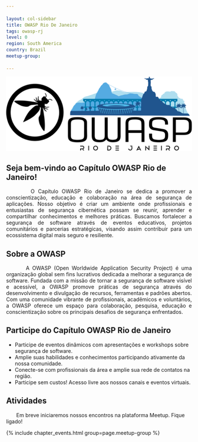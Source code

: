 ```yaml
---

layout: col-sidebar
title: OWASP Rio De Janeiro
tags: owasp-rj
level: 0
region: South America
country: Brazil 
meetup-group: 

---
```


![enter image description here](/assets/images/OWASP-RJ_Banner.png)


## Seja bem-vindo ao Capítulo OWASP Rio de Janeiro!

<div style="text-align: justify">
&nbsp;&nbsp;&nbsp;&nbsp;&nbsp;&nbsp; O Capítulo OWASP Rio de Janeiro se dedica a promover a conscientização, educação e colaboração na área de segurança de aplicações. Nosso objetivo é criar um ambiente onde profissionais e entusiastas de segurança cibernética possam se reunir, aprender e compartilhar conhecimentos e melhores práticas. Buscamos fortalecer a segurança de software através de eventos educativos, projetos comunitários e parcerias estratégicas, visando assim contribuir para um ecossistema digital mais seguro e resiliente.
</div>


## Sobre a OWASP

<div style="text-align: justify">
&nbsp;&nbsp;&nbsp;&nbsp;&nbsp;&nbsp; A OWASP (Open Worldwide Application Security Project) é uma organização global sem fins lucrativos dedicada a melhorar a segurança de software. Fundada com a missão de tornar a segurança de software visível e acessível, a OWASP promove práticas de segurança através do desenvolvimento e divulgação de recursos, ferramentas e padrões abertos. Com uma comunidade vibrante de profissionais, acadêmicos e voluntários, a OWASP oferece um espaço para colaboração, pesquisa, educação e conscientização sobre os principais desafios de segurança enfrentados.
</div>


## Participe do Capítulo OWASP Rio de Janeiro

- Participe de eventos dinâmicos com apresentações e workshops sobre segurança de software.
- Amplie suas habilidades e conhecimentos participando ativamente da nossa comunidade.
- Conecte-se com profissionais da área e amplie sua rede de contatos na região.
- Participe sem custos! Acesso livre aos nossos canais e eventos virtuais.


## Atividades

&nbsp;&nbsp;&nbsp;&nbsp;&nbsp;&nbsp; Em breve iniciaremos nossos encontros na plataforma Meetup. Fique ligado!

{% include chapter_events.html group=page.meetup-group %}

